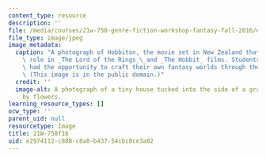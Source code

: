 ```yaml
---
content_type: resource
description: ''
file: /media/courses/21w-758-genre-fiction-workshop-fantasy-fall-2016/e2974112c888c8a8b43754cbc8ce3a82_21W-758f16.jpg
file_type: image/jpeg
image_metadata:
  caption: "A photograph of Hobbiton, the movie set in New Zealand that played a key\
    \ role in _The Lord of the Rings_\_and _The Hobbit_ films. Students in this course\
    \ had the opportunity to craft their own fantasy worlds through the writing assignments.\
    \ (This image is in the public domain.)"
  credit: ''
  image-alt: A photograph of a tiny house tucked into the side of a grassy hill surrounded
    by flowers.
learning_resource_types: []
ocw_type: ''
parent_uid: null
resourcetype: Image
title: 21W-758f16
uid: e2974112-c888-c8a8-b437-54cbc8ce3a82
---
```

